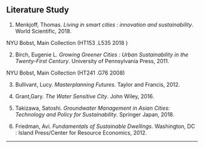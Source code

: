 ## Literature Study

1. Menkjoff, Thomas. _Living in smart cities : innovation and sustainability_. World Scientific, 2018.

NYU Bobst, Main Collection (HT153 .L535 2018 )

2. Birch, Eugenie L. _Growing Greener Cities : Urban Sustainability in the Twenty-First Century_. University of Pennsylvania Press, 2011.

NYU Bobst, Main Collection  (HT241 .G76 2008)

3. Bullivant, Lucy. _Masterplanning Futures_. Taylor and Francis, 2012.

4. Grant,Gary. _The Water Sensitive City_. John Wiley, 2016.

5. Takizawa, Satoshi. _Groundwater Management in Asian Cities: Technology and Policy for Sustainability_. Springer Japan, 2018.

6. Friedman, Avi. _Fundamentals of Sustainable Dwellings_. Washington, DC : Island Press/Center for Resource Economics, 2012.

---
